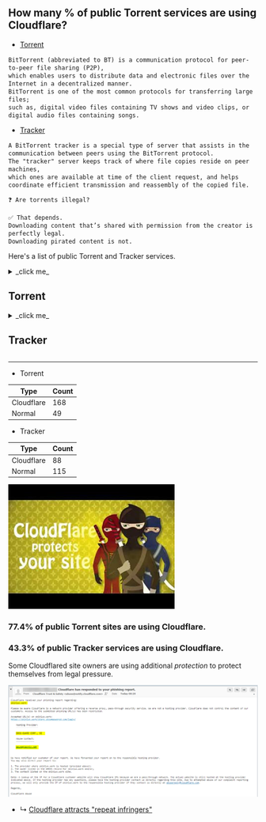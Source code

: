 ## How many % of public Torrent services are using Cloudflare?


- [Torrent](https://en.wikipedia.org/wiki/BitTorrent)
```
BitTorrent (abbreviated to BT) is a communication protocol for peer-to-peer file sharing (P2P), 
which enables users to distribute data and electronic files over the Internet in a decentralized manner.
BitTorrent is one of the most common protocols for transferring large files; 
such as, digital video files containing TV shows and video clips, or digital audio files containing songs.
```

- [Tracker](https://en.wikipedia.org/wiki/BitTorrent_tracker)
```
A BitTorrent tracker is a special type of server that assists in the communication between peers using the BitTorrent protocol.
The "tracker" server keeps track of where file copies reside on peer machines, 
which ones are available at time of the client request, and helps coordinate efficient transmission and reassembly of the copied file.
```

```
❓ Are torrents illegal?

✅ That depends. 
Downloading content that’s shared with permission from the creator is perfectly legal. 
Downloading pirated content is not.
```


Here's a list of public Torrent and Tracker services.


<details>
<summary>_click me_

## Torrent
</summary>

- From
  - [Top 10 Most Popular Torrent Sites of 2020](https://web.archive.org/web/20210427222841/https://torrentfreak.com/top-10-most-popular-torrent-sites-of-2020-200105/)
  - [Top 10 Most Popular Torrent Sites of 2021](https://web.archive.org/web/20210506020609/https://torrentfreak.com/top-torrent-sites-2021-210103/)
  - [24 Best Torrent Sites in April 2021](https://web.archive.org/web/20210413095523/https://troypoint.com/best-torrent-sites/)
  - [the best list of torrent sites](https://web.archive.org/web/20210303164503/https://torrentsites.com/)
- Above sites are 'protected' by Cloudflare.


| Site | Cloudflared |
| --- | --- |
| 01torrent.net | Yes |
| 1337x.to | Yes |
| 2torrentz.net | Yes |
| academictorrents.com | Yes |
| agfy.co | Yes |
| alltorrents.co | Yes |
| alt-torrent.com | Yes |
| anidex.info | Yes |
| anime-sharing.com | Yes |
| anime-ultime.net | No |
| animebytes.tv | Yes |
| animekaizoku.com | Yes |
| animetorrents.me | Yes |
| animetosho.org | No |
| anirena.com | Yes |
| arenabg.com | No |
| audiobookbay.nl | No |
| baconbits.org | No |
| badasstorrents.com | Yes |
| baibako.tv | No |
| bakabt.me | Yes |
| bibliotik.me | Yes |
| bigfangroup.org | Yes |
| bitnova.info | Yes |
| bitspyder.net | No |
| bittorrent.am | No |
| books-share.com | No |
| bookyards.com | Yes |
| broadcasthe.net | Yes |
| btdig.com | Yes |
| cinemageddon.net | Yes |
| cracked-games.org | Yes |
| crackhub.site | Yes |
| crackingpatching.com | Yes |
| crotorrents.com | Yes |
| cztorrent.net | Yes |
| demonoid.is | Yes |
| dirtytorrents.com | No |
| divxtotal.ch | Yes |
| dodi-repacks.site | Yes |
| ebookee.com | No |
| elamigos.site | Yes |
| elite-tracker.net | No |
| elitetorrent.com | Yes |
| ethor.net | Yes |
| ettvtorrents.com | Yes |
| extratorrent.ag | Yes |
| extratorrent.cc | Yes |
| extratorrent.si | Yes |
| extratorrents.it | Yes |
| eztv.re | Yes |
| fast-torrent.ru | Yes |
| fearlessrevolution.com | Yes |
| feedbooks.com | No |
| filebase.ws | Yes |
| fitgirl-repacks.site | Yes |
| flingtrainer.com | Yes |
| freebookspot.club | No |
| freetechbooks.com | No |
| g4u.to | No |
| gamecopyworld.com | Yes |
| gamesdrive.net | Yes |
| gamesforyou.co | Yes |
| gazellegames.net | No |
| getgamez.net | Yes |
| ggbases.com | Yes |
| gload.to | Yes |
| glodls.to | Yes |
| gtdb.to | Yes |
| gutenberg.org | No |
| hd-space.org | Yes |
| hd4fans.org | Yes |
| hdarea.co | Yes |
| hdbits.org | No |
| hdreactor.club | No |
| horriblesubs.info | Yes |
| ibit.to | Yes |
| idope.se | Yes |
| igg-games.com | Yes |
| ilcorsaronero.link | Yes |
| immortalseed.me | No |
| iptorrents.com | Yes |
| iptorrents.me | Yes |
| isohunts.to | Yes |
| kaoskrew.org | No |
| kapitalsin.com | No |
| katcr.to | Yes |
| kickasstorrent.cr | Yes |
| kickasstorrent.link | Yes |
| kickasstorrents.ee | No |
| kickasstorrents.to | Yes |
| kinozal.tv | Yes |
| leechinghell.pw | No |
| libgen.is | No |
| limetorrents.cc | Yes |
| limetorrents.co | Yes |
| limetorrents.com | Yes |
| limetorrents.cyou | Yes |
| limetorrents.info | Yes |
| limetorrents.net | Yes |
| limetorrents.zone | Yes |
| linkomanija.net | No |
| m-team.cc | Yes |
| magnetdl.com | Yes |
| manybooks.net | Yes |
| masquerade.site | Yes |
| masters-tb.com | Yes |
| megagames.com | No |
| mejortorrento.com | Yes |
| mma-torrents.com | No |
| monova.org | Yes |
| montorrent.com | Yes |
| myanonamouse.net | No |
| mypiratebay.best | No |
| mypiratebay.club | Yes |
| mypiratebay.co | Yes |
| mypiratebay.fun | No |
| mypiratebay.life | No |
| mypiratebay.me | Yes |
| mypiratebay.net | Yes |
| mypiratebay.wtf | Yes |
| nosteamgames.ro | No |
| nyaa.si | No |
| oceanofgames.com | No |
| old-games.ru | No |
| oldgamesdownload.com | Yes |
| online-fix.me | Yes |
| openpirate.cc | Yes |
| openpirate.org | Yes |
| otorrents.com | No |
| otxataba.net | Yes |
| ovagames.com | Yes |
| p2pbg.com | No |
| partis.si | Yes |
| passthepopcorn.me | Yes |
| pcgamestorrents.com | Yes |
| pdfbooksworld.com | No |
| piratebay.icu | Yes |
| piratebay.life | Yes |
| piratebay.tech | Yes |
| pirateiro.com | Yes |
| pirateproxy.ink | Yes |
| pirateproxy.surf | Yes |
| planetebook.com | Yes |
| publicdomaintorrents.info | No |
| rarbg.to | No |
| redacted.ch | No |
| repack.info | Yes |
| rg-mechanics.org | Yes |
| riperam.org | No |
| rlsbb.ru | Yes |
| rustorka.com | Yes |
| rutor.info | Yes |
| rutracker.org | Yes |
| scenetime.com | Yes |
| scnlog.me | Yes |
| seedpeer.eu | Yes |
| seedpeer.me | Yes |
| seven-gamers.com | Yes |
| shanaproject.com | Yes |
| skidrowreloaded.com | Yes |
| skytorrents.to | Yes |
| smashwords.com | No |
| snowfl.com | Yes |
| steamcracked.co | Yes |
| steamhub.co | No |
| subsplease.org | Yes |
| t3nnis.tv | No |
| tamilrockers.ws | Yes |
| tapochek.net | Yes |
| telechargerjeuxtorrent.com | Yes |
| thepiratebay.org | Yes |
| tokyotosho.info | Yes |
| toorgle.com | Yes |
| torlock2.com | Yes |
| toros.co | Yes |
| torrends.to | Yes |
| torrent9.site | Yes |
| torrentbit.net | Yes |
| torrentdownload.info | Yes |
| torrentdownloads.cc | Yes |
| torrentdownloads.me | Yes |
| torrentfunk.com | Yes |
| torrentgalaxy.to | Yes |
| torrenthound.com | Yes |
| torrenting.com | Yes |
| torrentleech.org | Yes |
| torrentproject.com | Yes |
| torrentproject.se | Yes |
| torrentreactor.net | Yes |
| torrentroom.com | Yes |
| torrents.net | Yes |
| torrentseeker.com | Yes |
| torrentz.eu | Yes |
| torrentz.in | Yes |
| torrentz.me | Yes |
| torrentz.to | Yes |
| torrentz2.eu | Yes |
| torrentz2.is | Yes |
| torrentzeu.org | No |
| torrminatorr.com | Yes |
| totheglory.im | Yes |
| tpb.bike | Yes |
| tpb.cool | Yes |
| tpb.email | Yes |
| tpb.red | Yes |
| turktorrent.us | Yes |
| tv-vault.me | Yes |
| watchsomuch.com | Yes |
| xatab-repack.com | Yes |
| xspeeds.eu | Yes |
| xtorx.com | No |
| yggtorrent.li | Yes |
| yourbittorrent.com | Yes |
| yts.mx | Yes |
| zooqle.com | Yes |
| zooqlemovies.xyz | Yes |

</details>


<details>
<summary>_click me_

## Tracker
</summary>

| Server | Cloudflared |
| --- | --- |
| 1337.abcvg.info | Yes |
| 3rt.tace.ru | Yes |
| 47.ip-51-68-199.eu | No |
| 5rt.tace.ru | Yes |
| 6ahddutb1ucc3cp.ru | No |
| 6rt.tace.ru | Yes |
| admin.videoenpoche.info | No |
| agusiq-torrents.pl | No |
| anidex.moe | Yes |
| app.icon256.com | Yes |
| aruacfilmes.com.br | No |
| asnet.pw | No |
| atrack.pow7.com | Yes |
| bclearning.top | No |
| bioquantum.co.za | No |
| blokas.io | No |
| bobbialbano.com | No |
| bt.100.pet | No |
| bt.firebit.org | Yes |
| bt.nfshost.com | No |
| bt.okmp3.ru | Yes |
| bt1.archive.org | Yes |
| bt2.54new.com | No |
| bt2.archive.org | Yes |
| bubu.mapfactor.com | No |
| camera.lei001.com | No |
| cdn-1.gamecoast.org | Yes |
| cdn-2.gamecoast.org | Yes |
| code2chicken.nl | No |
| concen.org | No |
| cutiegirl.ru | No |
| daveking.com | No |
| discord.heihachi.pw | Yes |
| drumkitx.com | No |
| edu.uifr.ru | No |
| engplus.ru | No |
| exodus.desync.com | No |
| explodie.org | No |
| fe.dealclub.de | No |
| filetracker.xyz | No |
| free-tracker.zooki.xyz | Yes |
| free.publictracker.xyz | Yes |
| fxtt.ru | No |
| gwp2-v19.rinet.ru | No |
| h4.trakx.nibba.trade | No |
| inferno.demonoid.is | Yes |
| ipv4.tracker.harry.lu | Yes |
| ipv6.tracker.zerobytes.xyz | Yes |
| johnrosen1.com | Yes |
| line-net.ru | No |
| ln.mtahost.co | No |
| mail.realliferpg.de | Yes |
| mail2.zelenaya.net | No |
| mgtracker.org | No |
| movies.zsw.ca | No |
| mts.tvbit.co | No |
| nagios.tks.sumy.ua | No |
| newtoncity.org | No |
| ns3107607.ip-54-36-126.eu | No |
| ns349743.ip-91-121-106.eu | No |
| ns389251.ovh.net | No |
| open.acgnxtracker.com | Yes |
| open.acgtracker.com | Yes |
| open.kickasstracker.com | No |
| open.lolicon.eu | Yes |
| open.publictracker.xyz | Yes |
| open.stealth.si | No |
| openbittorrent.com | No |
| opentor.org | No |
| opentracker.i2p.rocks | No |
| p4p.arenabg.com | No |
| peerfect.org | No |
| pow7.com | Yes |
| pt.lax.mx | Yes |
| public-tracker.zooki.xyz | Yes |
| public.publictracker.xyz | Yes |
| public.tracker.vraphim.com | No |
| retracker.bashtel.ru | No |
| retracker.gorcomnet.ru | No |
| retracker.krs-ix.ru | No |
| retracker.lanta-net.ru | No |
| retracker.mgts.by | No |
| retracker.netbynet.ru | No |
| retracker.nts.su | No |
| retracker.sevstar.net | No |
| retracker.spark-rostov.ru | No |
| retracker.telecom.by | No |
| rt.tace.ru | Yes |
| share.camoe.cn | No |
| storage.groupees.com | Yes |
| t.acg.rip | No |
| t.nyaatracker.com | Yes |
| t.overflow.biz | No |
| t1.leech.ie | Yes |
| t2.leech.ie | Yes |
| t3.leech.ie | Yes |
| thetracker.org | Yes |
| torrentclub.online | No |
| torrentclub.tech | No |
| torrentsmd.eu | Yes |
| torrenttracker.nwc.acsalaska.net | No |
| tr.bangumi.moe | Yes |
| tr.cili001.com | No |
| tr.kxmp.cf | No |
| tr.ready4.icu | Yes |
| tr2.ysagin.top | Yes |
| tracker-cdn.moeking.me | Yes |
| tracker-de.ololosh.space | Yes |
| tracker-udp.gbitt.info | Yes |
| tracker.0x.tf | Yes |
| tracker.aletorrenty.pl | No |
| tracker.altrosky.nl | No |
| tracker.army | No |
| tracker.beeimg.com | Yes |
| tracker.bittor.pw | No |
| tracker.bittorrent.am | No |
| tracker.blacksparrowmedia.net | No |
| tracker.bt-hash.com | No |
| tracker.bt4g.com | Yes |
| tracker.ccp.ovh | Yes |
| tracker.city9x.com | No |
| tracker.coalition.space | Yes |
| tracker.coppersurfer.tk | No |
| tracker.darmowy-torrent.pl | No |
| tracker.devil-torrents.pl | No |
| tracker.dler.org | Yes |
| tracker.eddie4.nl | No |
| tracker.edoardocolombo.eu | Yes |
| tracker.electro-torrent.pl | No |
| tracker.ex.ua | No |
| tracker.fastdownload.xyz | Yes |
| tracker.filemail.com | No |
| tracker.files.fm | Yes |
| tracker.foreverpirates.co | Yes |
| tracker.gbitt.info | Yes |
| tracker.grepler.com | Yes |
| tracker.hama3.net | Yes |
| tracker.imgoingto.icu | Yes |
| tracker.internetwarriors.net | No |
| tracker.iriseden.eu | No |
| tracker.iriseden.fr | No |
| tracker.kali.org | No |
| tracker.kuroy.me | Yes |
| tracker.leechers-paradise.org | No |
| tracker.lelux.fi | No |
| tracker.lilithraws.cf | Yes |
| tracker.loadbt.com | Yes |
| tracker.mg64.net | No |
| tracker.moeking.me | Yes |
| tracker.monitorit4.me | No |
| tracker.moxing.party | Yes |
| tracker.nanoha.org | Yes |
| tracker.nighthawk.pw | Yes |
| tracker.nitrix.me | Yes |
| tracker.noobsubs.net | Yes |
| tracker.nrx.me | No |
| tracker.ololosh.space | Yes |
| tracker.openbittorrent.com | No |
| tracker.opentrackr.org | No |
| tracker.parrotsec.org | Yes |
| tracker.renfei.net | Yes |
| tracker.shkinev.me | No |
| tracker.sigterm.xyz | No |
| tracker.sktorrent.net | No |
| tracker.skyts.net | No |
| tracker.sloppyta.co | No |
| tracker.swateam.org.uk | No |
| tracker.tamersunion.org | Yes |
| tracker.tfile.co | No |
| tracker.theoks.net | Yes |
| tracker.tiny-vps.com | No |
| tracker.tvunderground.org.ru | Yes |
| tracker.uw0.xyz | Yes |
| tracker.v6speed.org | No |
| tracker.vraphim.com | No |
| tracker.yoshi210.com | No |
| tracker.zemoj.com | Yes |
| tracker.zerobytes.xyz | Yes |
| tracker0.ufibox.com | Yes |
| tracker1.bt.moack.co.kr | No |
| tracker1.wasabii.com.tw | No |
| tracker2.christianbro.pw | No |
| tracker2.dler.org | Yes |
| tracker2.indowebster.com | Yes |
| tracker2.itzmx.com | Yes |
| tracker2.wasabii.com.tw | No |
| tracker4.itzmx.com | Yes |
| trakx.herokuapp.com | No |
| trk.publictracker.xyz | Yes |
| tsundere.pw | Yes |
| u.wwwww.wtf | Yes |
| udp-tracker.shittyurl.org | Yes |
| us-tracker.publictracker.xyz | Yes |
| valakas.rollo.dnsabr.com | No |
| vibe.community | Yes |
| vibe.sleepyinternetfun.xyz | Yes |
| vpn.flying-datacenter.de | No |
| vps02.net.orel.ru | No |
| w.wwwww.wtf | Yes |
| wassermann.online | No |
| www.loushao.net | No |
| www.wareztorrent.com | No |
| zephir.monocul.us | No |

</details>


-----


- Torrent

| Type | Count |
| --- | --- | 
| Cloudflare | 168 |
| Normal | 49 |


- Tracker

| Type | Count |
| --- | --- | 
| Cloudflare | 88 |
| Normal | 115 |


![](../image/warez.jpg)


### 77.4% of public Torrent sites are using Cloudflare.
### 43.3% of public Tracker services are using Cloudflare.


Some Cloudflared site owners are using additional _protection_ to protect themselves from legal pressure.

![](../image/cloudflare_with_ddosguard.jpg)


- ↳ [Cloudflare attracts "repeat infringers"](repeat_infringers_love_cloudflare.md)
